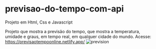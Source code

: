 # previsao-do-tempo-com-api
Projeto em Html, Css e Javascript

Projeto que mostra a previsão do tempo, que mostra a temperatura, umidade e graus, em tempo real, em qualquer cidade do mundo.
Acesse: 
https://previsaotempoonline.netlify.app/
![prevision](https://user-images.githubusercontent.com/119083591/230745852-17e7200a-7e75-4820-9cd4-462b3a51f2e7.png)
